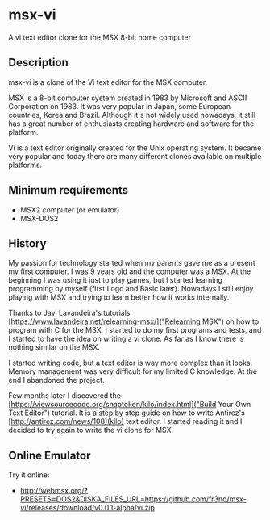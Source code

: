 # msx-vi

A vi text editor clone for the MSX 8-bit home computer

## Description

msx-vi is a clone of the Vi text editor for the MSX computer.

MSX is a 8-bit computer system created in 1983 by Microsoft and ASCII Corporation on 1983. It was very popular in Japan, some European countries, Korea and Brazil. Although it's not widely used nowadays, it still has a great number of enthusiasts creating hardware and software for the platform.

Vi is a text editor originally created for the Unix operating system. It became very popular and today there are many different clones available on multiple platforms.

## Minimum requirements

* MSX2 computer (or emulator)
* MSX-DOS2

## History

My passion for technology started when my parents gave me as a present my first computer. I was 9 years old and the computer was a MSX. At the beginning I was using it just to play games, but I started learning programming by myself (first Logo and Basic later). Nowadays I still enjoy playing with MSX and trying to learn better how it works internally.

Thanks to Javi Lavandeira's tutorials [https://www.lavandeira.net/relearning-msx/]("Relearning MSX") on how to program with C for the MSX, I started to do my first programs and tests, and I started to have the idea on writing a vi clone. As far as I know there is nothing similar on the MSX.

I started writing code, but a text editor is way more complex than it looks. Memory management was very difficult for my limited C knowledge. At the end I abandoned the project.

Few months later I discovered the [https://viewsourcecode.org/snaptoken/kilo/index.html]("Build Your Own Text Editor") tutorial. It is a step by step guide on how to write Antirez's [http://antirez.com/news/108](kilo) text editor. I started reading it and I decided to try again to write the vi clone for MSX.

## Online Emulator

Try it online:

* http://webmsx.org/?PRESETS=DOS2&DISKA_FILES_URL=https://github.com/fr3nd/msx-vi/releases/download/v0.0.1-alpha/vi.zip


